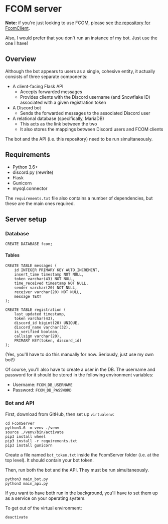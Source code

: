 # FCOM server

**Note:** if you're just looking to use FCOM, please see [the repository for FcomClient](https://github.com/norrisng/FcomClient/).

Also, I would prefer that you don't run an instance of my bot. Just use the one I have!

## Overview ##

Although the bot appears to users as a single, cohesive entity, it actually consists of three separate components:

* A client-facing Flask API
    * Accepts forwarded messages
    * Provides clients with the Discord username (and Snowflake ID) associated with a given registration token  
* A Discord bot
    * Sends the forwarded messages to the associated Discord user
* A relational database (specifically, MariaDB)
    * This acts as the link between the two
    * It also stores the mappings between Discord users and FCOM clients

The bot and the API (i.e. this repository) need to be run simultaneously.

## Requirements

- Python 3.6+
- discord.py (rewrite)
- Flask
- Gunicorn
- mysql.connector

The `requirements.txt` file also contains a number of dependencies, but these are the main ones required.

## Server setup

### Database ###

```mysql
CREATE DATABASE fcom;
```

#### Tables ####

```mysql
CREATE TABLE messages ( 
	id INTEGER PRIMARY KEY AUTO_INCREMENT,
	insert_time timestamp NOT NULL, 
	token varchar(43) NOT NULL, 
	time_received timestamp NOT NULL,
	sender varchar(20) NOT NULL, 
	receiver varchar(20) NOT NULL, 
	message TEXT 
);
```

```mysql
CREATE TABLE registration ( 
	last_updated timestamp,
	token varchar(43), 
	discord_id bigint(20) UNIQUE, 
	discord_name varchar(32), 
	is_verified boolean, 
	callsign varchar(20), 
	PRIMARY KEY(token, discord_id) 
);
```

(Yes, you'll have to do this manually for now. Seriously, just use my own bot!)

Of course, you'll also have to create a user in the DB. The username and password for it should be stored in the following environment variables:

* Username: `FCOM_DB_USERNAME`
* Password: `FCOM_DB_PASSWORD`

### Bot and API ###

First, download from GitHub, then set up `virtualenv`:

```commandline
cd FcomServer
python3.6 -m venv ./venv
source ./venv/bin/activate
pip3 install wheel
pip3 install -r requirements.txt
pip3 install gunicorn
```

Create a file named `bot_token.txt` inside the FcomServer folder (i.e. at the top level). It should contain your bot token.

Then, run both the bot and the API. They must be run simultaneously.

```commandline
python3 main_bot.py
python3 main_api.py
```
If you want to have both run in the background, you'll have to set them up as a service on your operating system.

To get out of the virtual environment:

```commandline
deactivate
```



